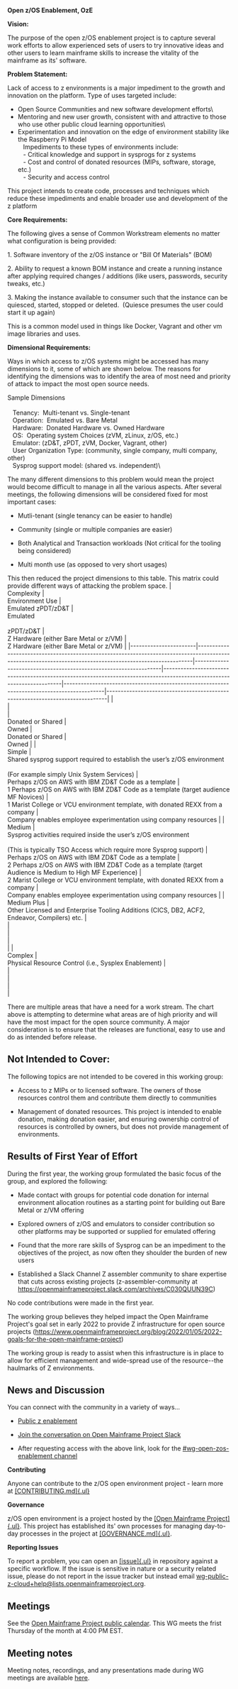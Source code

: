 **Open z/OS Enablement, OzE**

**Vision:**

The purpose of the open z/OS enablement project is to capture several
work efforts to allow experienced sets of users to try innovative
ideas and other users to learn mainframe skills to increase
the vitality of the mainframe as its' software.

**Problem Statement:**

Lack of access to z environments is a major impediment to the growth and
innovation on the platform. Type of uses targeted include:

- Open Source Communities and new software development efforts\
- Mentoring and new user growth, consistent with and attractive
to those who use other public cloud learning opportunities\
- Experimentation and innovation on the edge of environment
stability like the Raspberry Pi Model\
   Impediments to these types of environments include:\
   - Critical knowledge and support in sysprogs for z systems\
   - Cost and control of donated resources (MIPs, software, storage,
etc.)\
   - Security and access control

This project intends to create code, processes and techniques which
reduce these impediments and enable broader use and development of the z
platform

**Core Requirements:**

The following gives a sense of Common Workstream elements no matter what
configuration is being provided:

1\. Software inventory of the z/OS instance or "Bill Of Materials" (BOM)

2\. Ability to request a known BOM instance and create a running
instance after applying required changes / additions (like users,
passwords, security tweaks, etc.) 

3\. Making the instance available to consumer such that the instance can
be quiesced, started, stopped or deleted.  (Quiesce presumes the user
could start it up again)

This is a common model used in things like Docker, Vagrant and other vm
image libraries and uses.

**Dimensional Requirements:**

Ways in which access to z/OS systems might be accessed has many
dimensions to it, some of which are shown below. The reasons for
identifying the dimensions was to identify the area of most need and
priority of attack to impact the most open source needs.

Sample Dimensions\
\
   Tenancy:  Multi-tenant vs. Single-tenant\
   Operation:  Emulated vs. Bare Metal\
   Hardware:  Donated Hardware vs. Owned Hardware\
   OS:  Operating system Choices (zVM, zLinux, z/OS, etc.)\
   Emulator: (zD&T, zPDT, zVM, Docker, Vagrant, other)\
   User Organization Type: (community, single company, multi company,
other)\
   Sysprog support model: (shared vs. independent)\

The many different dimensions to this problem would mean the project
would become difficult to manage in all the various aspects. After
several meetings, the following dimensions will be considered fixed for
most important cases:

- Mutli-tenant (single tenancy can be easier to handle)

- Community (single or multiple companies are easier)

- Both Analytical and Transaction workloads (Not critical for the
    tooling being considered)

- Multi month use (as opposed to very short usages)

This then reduced the project dimensions to this table. This matrix
could provide different ways of attacking the problem space.
|    <br>Complexity     |    <br>Environment   Use                                                                                                                                 |    <br>Emulated zPDT/zD&T                                        |    <br>Emulated<br>   <br>zPDT/zD&T                                                                                    |    <br>Z Hardware (either Bare Metal or z/VM)                                              |    <br>Z Hardware (either Bare Metal or z/VM)                                |
|-----------------------|----------------------------------------------------------------------------------------------------------------------------------------------------------|------------------------------------------------------------------|------------------------------------------------------------------------------------------------------------------------|--------------------------------------------------------------------------------------------|------------------------------------------------------------------------------|
|    <br>               |    <br>                                                                                                                                                  |    <br>Donated or Shared                                         |    <br>Owned                                                                                                           |    <br>Donated or Shared                                                                   |    <br>Owned                                                                 |
|    <br>Simple         |    <br>Shared   sysprog support required to establish the user’s z/OS environment<br>   <br>(For example   simply Unix System Services)                  |    <br>Perhaps z/OS   on AWS with IBM ZD&T Code as a template    |    <br>1 Perhaps z/OS   on AWS with IBM ZD&T Code as a template (target audience MF Novices)                           |    <br>1 Marist   College or VCU environment template, with donated REXX from a company    |    <br>Company   enables employee experimentation using company resources    |
|    <br>Medium         |    <br>Sysprog   activities required inside the user’s z/OS environment<br>   <br>(This is   typically TSO Access which require more Sysprog support)    |    <br>Perhaps z/OS   on AWS with IBM ZD&T Code as a template    |    <br>2 Perhaps z/OS   on AWS with IBM ZD&T Code as a template (target Audience is Medium to   High MF Experience)    |    <br>2 Marist   College or VCU environment template, with donated REXX from a company    |    <br>Company   enables employee experimentation using company resources    |
|    <br>Medium Plus    |    <br>Other   Licensed and Enterprise Tooling Additions (CICS, DB2, ACF2, Endeavor,   Compilers) etc.                                                   |    <br>                                                          |    <br>                                                                                                                |    <br>                                                                                    |    <br>                                                                      |
|    <br>Complex        |    <br>Physical   Resource Control (i.e., Sysplex Enablement)                                                                                            |    <br>                                                          |    <br>                                                                                                                |    <br>                                                                                    |    <br>                                                                      |

There are multiple areas that have a need for a work stream. The chart
above is attempting to determine what areas are of high priority and
will have the most impact for the open source community.  A major
consideration is to ensure that the releases are functional, easy
to use and do as intended before release. 

## Not Intended to Cover:

The following topics are not intended to be covered in this working
group:

- Access to z MIPs or to licensed software. The owners of those
    resources control them and contribute them directly to communities

- Management of donated resources. This project is intended to enable
    donation, making donation easier, and ensuring ownership control of
    resources is controlled by owners, but does not provide management
    of environments.

## Results of First Year of Effort

During the first year, the working group formulated the basic focus of the group, and explored the following:

- Made contact with groups for potential code donation for internal environment allocation routines as a starting point for building out Bare Metal or z/VM offering

- Explored owners of z/OS and emulators to consider contribution so other platforms may be supported or supplied for emulated offering

- Found that the more rare skills of Sysprog can be an impediment to the objectives of the project, as now often they shoulder the burden of new users

- Established a Slack Channel Z assembler community to share expertise that cuts across existing projects (z-assembler-community at https://openmainframeproject.slack.com/archives/C030QUUN39C)

No code contributions were made in the first year.

The working group believes they helped impact the Open Mainframe Project's goal set in early 2022 to provide Z infrastructure for open source projects (https://www.openmainframeproject.org/blog/2022/01/05/2022-goals-for-the-open-mainframe-project)

The working group is ready to assist when this infrastructure is in place to allow for efficient management and wide-spread use of the resource--the haulmarks of Z environments.

## News and Discussion

You can connect with the community in a variety of ways\...

- [Public z
    enablement](https://wg-open-zos-enablement+subscribe@lists.openmainframeproject.org)

- [Join the conversation on Open Mainframe Project
    Slack](https://slack.openmainframeproject.org/)

- After requesting access with the above link, look for
    the [\#wg-open-zos-enablement
    channel](https://openmainframeproject.slack.com/archives/C01711931GA)

**Contributing**

Anyone can contribute to the z/OS open environment project - learn more
at [[CONTRIBUTING.md]{.ul}](https://github.com/openmainframeproject/wg-open-zos-enablement)

**Governance**

z/OS open environment is a project hosted by the [[Open Mainframe
Project]{.ul}](https://openmainframeproject.org/). This project has
established its\' own processes for managing day-to-day processes in the
project
at [[GOVERNANCE.md]{.ul}](https://github.com/openmainframeproject/wg-open-zos-enablement).

**Reporting Issues**

To report a problem, you can open
an [[issue]{.ul}](https://github.com/openmainframeproject/wg-open-zos-enablement/issues) in
repository against a specific workflow. If the issue is sensitive in
nature or a security related issue, please do not report in the issue
tracker but instead
email <wg-public-z-cloud+help@lists.openmainframeproject.org>.

## Meetings

See the [Open Mainframe Project public
calendar](https://lists.openmainframeproject.org/calendar). This WG
meets the frist Thursday of the month at 4:00 PM EST.

## Meeting notes

Meeting notes, recordings, and any presentations made during WG meetings
are
available [here](https://github.com/openmainframeproject/wg-open-zos-enablement/blob/master/meetings).
